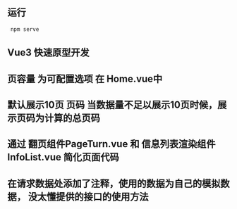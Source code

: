 ## 运行
` npm serve`

## Vue3 快速原型开发

## 页容量 为可配置选项 在 Home.vue中

## 默认展示10页 页码 当数据量不足以展示10页时候，展示页码为计算的总页码

## 通过 翻页组件PageTurn.vue 和 信息列表渲染组件 InfoList.vue 简化页面代码

## 在请求数据处添加了注释，使用的数据为自己的模拟数据， 没太懂提供的接口的使用方法 
